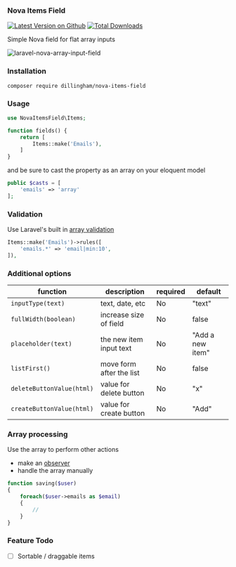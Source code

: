 ### Nova Items Field

[![Latest Version on Github](https://img.shields.io/github/release/dillingham/nova-items-field.svg?style=flat-square)](https://packagist.org/packages/dillingham/nova-items-field)
[![Total Downloads](https://img.shields.io/packagist/dt/dillingham/nova-items-field.svg?style=flat-square)](https://packagist.org/packages/dillingham/nova-items-field)

Simple Nova field for flat array inputs

![laravel-nova-array-input-field](https://user-images.githubusercontent.com/29180903/51056356-99300800-15b0-11e9-8084-3c2df5655dc2.png)

### Installation
```
composer require dillingham/nova-items-field
```

### Usage

```php
use NovaItemsField\Items;
```
```php
function fields() {
    return [
        Items::make('Emails'),
    ]
}
```
and be sure to cast the property as an array on your eloquent model
```php
public $casts = [
    'emails' => 'array'
];
```
### Validation
Use Laravel's built in [array validation](https://laravel.com/docs/5.7/validation#validating-arrays)
```php
Items::make('Emails')->rules([
    'emails.*' => 'email|min:10',
]),
```

### Additional options 

| function | description | required | default |
| - | - | - | - |
| `inputType(text)` | text, date, etc | No | "text" |
| `fullWidth(boolean)` | increase size of field | No | false |
| `placeholder(text)` | the new item input text | No | "Add a new item" |
| `listFirst()`| move form after the list  | No | false |
| `deleteButtonValue(html)` | value for delete button | No | "x" |
| `createButtonValue(html)` | value for create button | No | "Add" |

### Array processing

Use the array to perform other actions

- make an [observer](https://nova.laravel.com/docs/1.0/resources/#resource-events)
- handle the array manually

```php
function saving($user)
{
    foreach($user->emails as $email)
    {
        //
    }
}
```

### Feature Todo

- [ ] Sortable / draggable items
